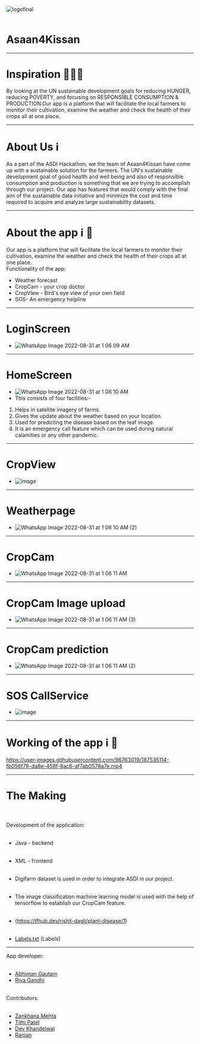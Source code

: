 ![logofinal](https://user-images.githubusercontent.com/73026322/187844195-17b0fd44-a2b0-4c5c-94c9-c72ff1006930.png)<br></br>
# Asaan4Kissan
----------------------------------------------------------------------------------------------------------------------------------------------------------------------
# Inspiration 🧑🏻‍💻<br>
By looking at the UN sustainable development goals for reducing HUNGER, reducing POVERTY, and focusing on RESPONSIBLE CONSUMPTION & PRODUCTION.Our app is a platform that will facilitate the local farmers to monitor their cultivation, examine the weather and check the health of their crops all at one place.<br>

----------------------------------------------------------------------------------------------------------------------------------------------------------------------
# About Us ℹ️<br>
As a part of the ASDI Hackathon, we the team of Asaan4Kissan have come up with a sustainable solution for the farmers. The UN's sustainable development goal of good health and well being and also of responsible consumption and production is something that we are trying to accomplish through our project. Our app has features that would comply with the final aim of the sustainable data initiative and minimize the cost and time required to acquire and analyze large sustainability datasets. <br>

----------------------------------------------------------------------------------------------------------------------------------------------------------------------
# About the app ℹ️ 📱<br>
Our app is a platform that will facilitate the local farmers to monitor their cultivation, examine the weather and check the health of their crops all at one place.<br>
Functionality of the app:<br>
* Weather forecast<br>
* CropCam - your crop doctor<br>
* CropVIew - Bird's eye view of your own field<br>
* SOS- An emergency helpline<br>

----------------------------------------------------------------------------------------------------------------------------------------------------------------------
# LoginScreen <br>
* ![WhatsApp Image 2022-08-31 at 1 06 09 AM](https://user-images.githubusercontent.com/96763019/187528308-91cc97db-2fb0-4f15-919c-36278fda6eab.jpeg)<br>

----------------------------------------------------------------------------------------------------------------------------------------------------------------------
# HomeScreen<br>
* ![WhatsApp Image 2022-08-31 at 1 06 10 AM](https://user-images.githubusercontent.com/96763019/187528496-7db2400a-9563-43fb-b034-fd41517ac954.jpeg)<br>
* This consists of four facilities:-<br>
1) Helps in satellite imagery of farms.<br>
2) Gives the update about the weather based on your location.<br>
3) Used for predicting the disease based on the leaf image. <br>
4) It is an emergency call feature which can be used during natural calamities or any other pandemic.<br>

----------------------------------------------------------------------------------------------------------------------------------------------------------------------
# CropView<br>
* ![image](https://user-images.githubusercontent.com/96763019/187528674-5ad64771-5a6c-4e13-beaa-502bcfd483e7.png)<br>

----------------------------------------------------------------------------------------------------------------------------------------------------------------------
# Weatherpage<br>
* ![WhatsApp Image 2022-08-31 at 1 06 10 AM (2)](https://user-images.githubusercontent.com/96763019/187528724-0eac0fb5-61aa-461d-a4ba-2a69a64530e2.jpeg)<br>

----------------------------------------------------------------------------------------------------------------------------------------------------------------------
# CropCam<br>
* ![WhatsApp Image 2022-08-31 at 1 06 11 AM](https://user-images.githubusercontent.com/96763019/187528761-55b6a612-cfca-4281-8eac-a2a72b3ec23d.jpeg)<br>

----------------------------------------------------------------------------------------------------------------------------------------------------------------------
# CropCam Image upload<br>
* ![WhatsApp Image 2022-08-31 at 1 06 11 AM (3)](https://user-images.githubusercontent.com/96763019/187528858-b9f3c6cd-258d-404a-b886-9cc433a555d8.jpeg)<br>

----------------------------------------------------------------------------------------------------------------------------------------------------------------------
# CropCam prediction<br>
* ![WhatsApp Image 2022-08-31 at 1 06 11 AM (2)](https://user-images.githubusercontent.com/96763019/187528909-6c3f538d-87c2-4987-85f3-856456f11685.jpeg)<br>

----------------------------------------------------------------------------------------------------------------------------------------------------------------------
# SOS CallService<br>
* ![image](https://user-images.githubusercontent.com/96763019/187529212-b9619d33-11fe-4bb7-8e1b-ca9510d259cd.png)<br>

----------------------------------------------------------------------------------------------------------------------------------------------------------------------
# Working of the app ℹ️ 📱 <br>
 https://user-images.githubusercontent.com/96763019/187535114-fb056f78-da8e-458f-8ac6-af7ab0578a7e.mp4

----------------------------------------------------------------------------------------------------------------------------------------------------------------------
# The Making <br></br>

Development of the application:<br></br>
* Java - backend<br></br>
* XML - frontend<br></br>

* Digifarm dataset is used in order to integrate ASDI in our project.<br></br>

* The image classification machine learning model is used with the help of tensorflow to establish our CropCam feature.<br></br>

* (https://tfhub.dev/rishit-dagli/plant-disease/1)<br></br>

* [Labels.txt](https://github.com/Abhiman1211/Asaan4Kissan/files/9467267/Labels.txt) (Labels) 

----------------------------------------------------------------------------------------------------------------------------------------------------------------------
App developer: <br></br>
* <a href="https://github.com/Abhiman1211">Abhiman Gautam </a><br>
* <a href="https://github.com/Riya2919">Riya Gandhi </a><br></br>

Contributors: <br></br>
* <a href="https://github.com/zankhana46">Zankhana Mehta </a></br>
* <a href="https://github.com/Tithi1408">Tithi Patel </a></br>
* <a href="https://github.com/devk22">Dev Khandelwal </a></br>
* <a href="https://github.com/ranjan210">Ranjan </a></br>













